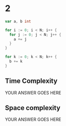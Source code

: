 # 2

```go
var a, b int

for i := 0; i < N; i++ {
  for j := 0; j < N; j++ {
    a += j
  }
}

for k := 0; k < N; k++ {
  b += k
}
```

## Time Complexity

YOUR ANSWER GOES HERE

## Space complexity

YOUR ANSWER GOES HERE
